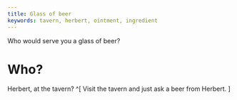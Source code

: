 ```yaml
---
title: Glass of beer
keywords: tavern, herbert, ointment, ingredient
---
```


Who would serve you a glass of beer?

# Who?
Herbert, at the tavern? ^[ Visit the tavern and just ask a beer from Herbert. ]
